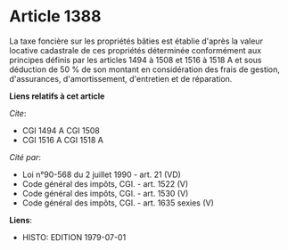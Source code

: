 # Article 1388

La taxe foncière sur les propriétés bâties est établie d'après la valeur locative cadastrale de ces propriétés déterminée
conformément aux principes définis par les articles 1494 à 1508 et 1516 à 1518 A et sous déduction de 50 % de son montant en
considération des frais de gestion, d'assurances, d'amortissement, d'entretien et de réparation.

**Liens relatifs à cet article**

_Cite_:

  - CGI 1494 A CGI 1508
  - CGI 1516 A CGI 1518 A

_Cité par_:

  - Loi n°90-568 du 2 juillet 1990 - art. 21 (VD)
  - Code général des impôts, CGI. - art. 1522 (V)
  - Code général des impôts, CGI. - art. 1530 (V)
  - Code général des impôts, CGI. - art. 1635 sexies (V)

**Liens**:

  - HISTO: EDITION 1979-07-01
